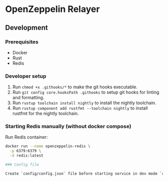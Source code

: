 # OpenZeppelin Relayer

## Development

### Prerequisites

- Docker
- Rust
- Redis

### Developer setup

1. Run `chmod +x .githooks/*` to make the git hooks executable.
2. Run `git config core.hooksPath .githooks` to setup git hooks for linting and formatting.
3. Run `rustup toolchain install nightly` to install the nightly toolchain.
4. Run `rustup component add rustfmt --toolchain nightly` to install rustfmt for the nightly toolchain.

### Starting Redis manually (without docker compose)

Run Redis container:

```bash
docker run --name openzeppelin-redis \
  -p 6379:6379 \
  -d redis:latest

### Config file

Create `config/config.json` file before starting service in dev mode `cargo run`.
